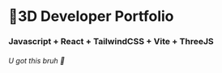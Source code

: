 # 🚀3D Developer Portfolio

### Javascript + React + TailwindCSS + Vite + ThreeJS
###### U got this bruh 💪
